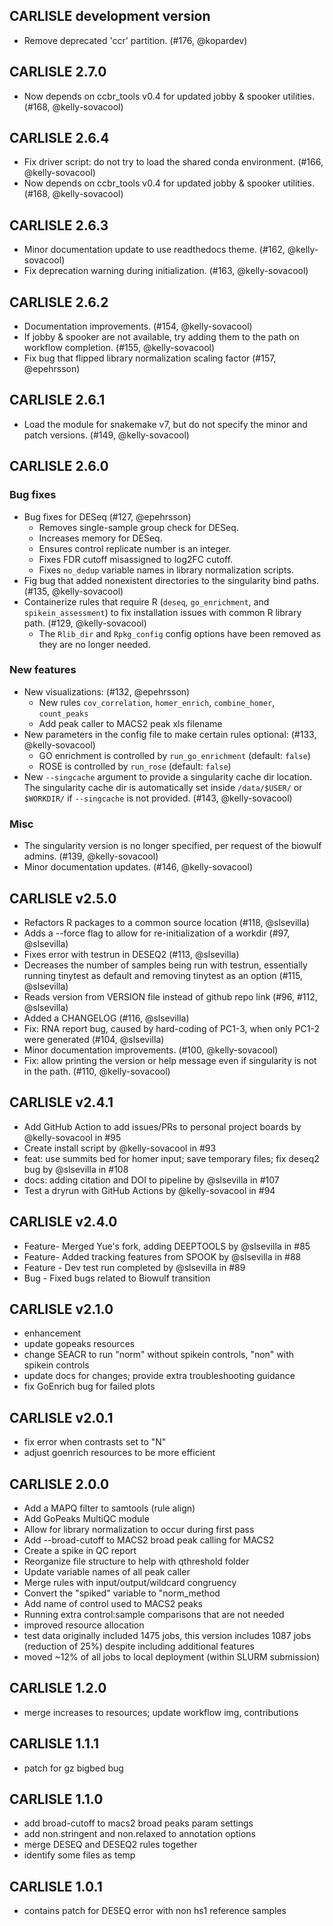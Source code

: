 ## CARLISLE development version

- Remove deprecated 'ccr' partition. (#176, @kopardev)

## CARLISLE 2.7.0

- Now depends on ccbr_tools v0.4 for updated jobby & spooker utilities. (#168, @kelly-sovacool)

## CARLISLE 2.6.4

- Fix driver script: do not try to load the shared conda environment. (#166, @kelly-sovacool)
- Now depends on ccbr_tools v0.4 for updated jobby & spooker utilities. (#168, @kelly-sovacool)

## CARLISLE 2.6.3

- Minor documentation update to use readthedocs theme. (#162, @kelly-sovacool)
- Fix deprecation warning during initialization. (#163, @kelly-sovacool)

## CARLISLE 2.6.2

- Documentation improvements. (#154, @kelly-sovacool)
- If jobby & spooker are not available, try adding them to the path on workflow completion. (#155, @kelly-sovacool)
- Fix bug that flipped library normalization scaling factor (#157, @epehrsson)

## CARLISLE 2.6.1

- Load the module for snakemake v7, but do not specify the minor and patch versions. (#149, @kelly-sovacool)

## CARLISLE 2.6.0

### Bug fixes

- Bug fixes for DESeq (#127, @epehrsson)
  - Removes single-sample group check for DESeq.
  - Increases memory for DESeq.
  - Ensures control replicate number is an integer.
  - Fixes FDR cutoff misassigned to log2FC cutoff.
  - Fixes `no_dedup` variable names in library normalization scripts.
- Fig bug that added nonexistent directories to the singularity bind paths. (#135, @kelly-sovacool)
- Containerize rules that require R (`deseq`, `go_enrichment`, and `spikein_assessment`) to fix installation issues with common R library path. (#129, @kelly-sovacool)
  - The `Rlib_dir` and `Rpkg_config` config options have been removed as they are no longer needed.

### New features

- New visualizations: (#132, @epehrsson)
  - New rules `cov_correlation`, `homer_enrich`, `combine_homer`, `count_peaks`
  - Add peak caller to MACS2 peak xls filename
- New parameters in the config file to make certain rules optional: (#133, @kelly-sovacool)
  - GO enrichment is controlled by `run_go_enrichment` (default: `false`)
  - ROSE is controlled by `run_rose` (default: `false`)
- New `--singcache` argument to provide a singularity cache dir location. The singularity cache dir is automatically set inside `/data/$USER/` or `$WORKDIR/` if `--singcache` is not provided. (#143, @kelly-sovacool)

### Misc

- The singularity version is no longer specified, per request of the biowulf admins. (#139, @kelly-sovacool)
- Minor documentation updates. (#146, @kelly-sovacool)

## CARLISLE v2.5.0

- Refactors R packages to a common source location (#118, @slsevilla)
- Adds a --force flag to allow for re-initialization of a workdir (#97, @slsevilla)
- Fixes error with testrun in DESEQ2 (#113, @slsevilla)
- Decreases the number of samples being run with testrun, essentially running tinytest as default and removing tinytest as an option (#115, @slsevilla)
- Reads version from VERSION file instead of github repo link (#96, #112, @slsevilla)
- Added a CHANGELOG (#116, @slsevilla)
- Fix: RNA report bug, caused by hard-coding of PC1-3, when only PC1-2 were generated (#104, @slsevilla)
- Minor documentation improvements. (#100, @kelly-sovacool)
- Fix: allow printing the version or help message even if singularity is not in the path. (#110, @kelly-sovacool)

## CARLISLE v2.4.1

- Add GitHub Action to add issues/PRs to personal project boards by @kelly-sovacool in #95
- Create install script by @kelly-sovacool in #93
- feat: use summits bed for homer input; save temporary files; fix deseq2 bug by @slsevilla in #108
- docs: adding citation and DOI to pipeline by @slsevilla in #107
- Test a dryrun with GitHub Actions by @kelly-sovacool in #94

## CARLISLE v2.4.0

- Feature- Merged Yue's fork, adding DEEPTOOLS by @slsevilla in #85
- Feature- Added tracking features from SPOOK by @slsevilla in #88
- Feature - Dev test run completed by @slsevilla in #89
- Bug - Fixed bugs related to Biowulf transition

## CARLISLE v2.1.0

- enhancement
- update gopeaks resources
- change SEACR to run "norm" without spikein controls, "non" with spikein controls
- update docs for changes; provide extra troubleshooting guidance
- fix GoEnrich bug for failed plots

## CARLISLE v2.0.1

- fix error when contrasts set to "N"
- adjust goenrich resources to be more efficient

## CARLISLE 2.0.0

- Add a MAPQ filter to samtools (rule align)
- Add GoPeaks MultiQC module
- Allow for library normalization to occur during first pass
- Add --broad-cutoff to MACS2 broad peak calling for MACS2
- Create a spike in QC report
- Reorganize file structure to help with qthreshold folder
- Update variable names of all peak caller
- Merge rules with input/output/wildcard congruency
- Convert the "spiked" variable to "norm_method
- Add name of control used to MACS2 peaks
- Running extra control:sample comparisons that are not needed
- improved resource allocation
- test data originally included 1475 jobs, this version includes 1087 jobs (reduction of 25%) despite including additional features
- moved ~12% of all jobs to local deployment (within SLURM submission)

## CARLISLE 1.2.0

- merge increases to resources; update workflow img, contributions

## CARLISLE 1.1.1

- patch for gz bigbed bug

## CARLISLE 1.1.0

- add broad-cutoff to macs2 broad peaks param settings
- add non.stringent and non.relaxed to annotation options
- merge DESEQ and DESEQ2 rules together
- identify some files as temp

## CARLISLE 1.0.1

- contains patch for DESEQ error with non hs1 reference samples
